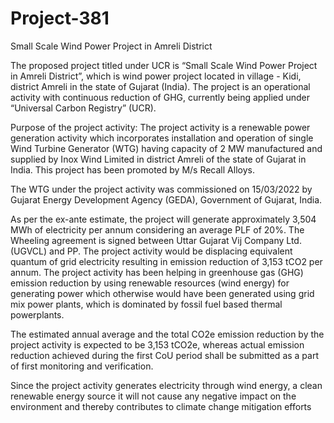 # Project-381
Small Scale Wind Power Project in Amreli District

The proposed project titled under UCR is “Small Scale Wind Power Project in Amreli District”, which
is wind power project located in village - Kidi, district Amreli in the state of Gujarat (India). The
project is an operational activity with continuous reduction of GHG, currently being applied under
“Universal Carbon Registry” (UCR).

Purpose of the project activity:
The project activity is a renewable power generation activity which incorporates installation and
operation of single Wind Turbine Generator (WTG) having capacity of 2 MW manufactured and
supplied by Inox Wind Limited in district Amreli of the state of Gujarat in India. This project has
been promoted by M/s Recall Alloys.

The WTG under the project activity was commissioned on 15/03/2022 by Gujarat Energy
Development Agency (GEDA), Government of Gujarat, India.

As per the ex-ante estimate, the project will generate approximately 3,504 MWh of electricity per
annum considering an average PLF of 20%. The Wheeling agreement is signed between Uttar
Gujarat Vij Company Ltd. (UGVCL) and PP. The project activity would be displacing equivalent
quantum of grid electricity resulting in emission reduction of 3,153 tCO2 per annum. The project
activity has been helping in greenhouse gas (GHG) emission reduction by using renewable resources
(wind energy) for generating power which otherwise would have been generated using grid mix
power plants, which is dominated by fossil fuel based thermal powerplants.

The estimated annual average and the total CO2e emission reduction by the project activity is
expected to be 3,153 tCO2e, whereas actual emission reduction achieved during the first CoU period
shall be submitted as a part of first monitoring and verification.

Since the project activity generates electricity through wind energy, a clean renewable energy source
it will not cause any negative impact on the environment and thereby contributes to climate change
mitigation efforts
